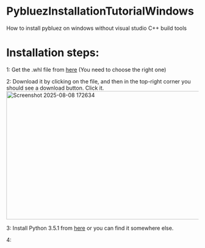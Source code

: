 # PybluezInstallationTutorialWindows
How to install pybluez on windows without visual studio C++ build tools

# Installation steps:

1: Get the .whl file from [here](https://github.com/Abathargh/pybluez-wheels/tree/master/wheels/windows) (You need to choose the right one)

2: Download it by clicking on the file, and then in the top-right corner you should see a download button. Click it.
<img width="1898" height="337" alt="Screenshot 2025-08-08 172634" src="https://github.com/user-attachments/assets/6ffd6841-5ed8-4a8f-905c-b1560626b281" />

3: Install Python 3.5.1 from [here](https://www.python.org/downloads/release/python-351/) or you can find it somewhere else.

4:
